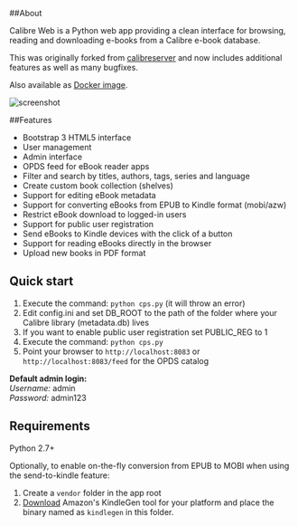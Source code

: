 ##About

Calibre Web is a Python web app providing a clean interface for browsing, reading and downloading e-books from a Calibre e-book database.

This was originally forked from [calibreserver](https://bitbucket.org/raphaelmutschler/calibreserver) and now includes additional features as well as many bugfixes.

Also available as [Docker image](https://registry.hub.docker.com/u/janeczku/calibre-web/).

![screenshot](https://raw.githubusercontent.com/janeczku/docker-calibre-web/master/screenshot.png)

##Features
- Bootstrap 3 HTML5 interface
- User management
- Admin interface
- OPDS feed for eBook reader apps
- Filter and search by titles, authors, tags, series and language
- Create custom book collection (shelves)
- Support for editing eBook metadata
- Support for converting eBooks from EPUB to Kindle format (mobi/azw)
- Restrict eBook download to logged-in users
- Support for public user registration
- Send eBooks to Kindle devices with the click of a button
- Support for reading eBooks directly in the browser
- Upload new books in PDF format

## Quick start

1. Execute the command: `python cps.py` (it will throw an error)
2. Edit config.ini and set DB_ROOT to the path of the folder where your Calibre library (metadata.db) lives
3. If you want to enable public user registration set PUBLIC_REG to 1
4. Execute the command: `python cps.py`
5. Point your browser to `http://localhost:8083` or `http://localhost:8083/feed` for the OPDS catalog 

**Default admin login:**    
*Username:* admin   
*Password:* admin123

## Requirements

Python 2.7+
     
Optionally, to enable on-the-fly conversion from EPUB to MOBI when using the send-to-kindle feature:     

1. Create a `vendor` folder in the app root
2. [Download](http://www.amazon.com/gp/feature.html?docId=1000765211) Amazon's KindleGen tool for your platform and place the binary named as `kindlegen` in this folder. 
